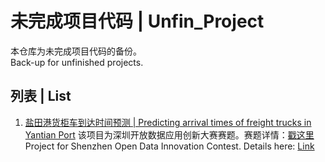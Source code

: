 # 未完成项目代码 | Unfin_Project
本仓库为未完成项目代码的备份。  
Back-up for unfinished projects.  

## 列表 | List
1. [盐田港货柜车到达时间预测 | Predicting arrival times of freight trucks in Yantian Port](https://github.com/QindanUCL/Unfin_Project/blob/master/Predicting%20arrival%20times%20of%20freight%20trucks%20in%20Yantian%20Port.ipynb)
该项目为深圳开放数据应用创新大赛赛题。赛题详情：[戳这里](https://opendata.sz.gov.cn/sodic2019/node/470)  
Project for Shenzhen Open Data Innovation Contest. Details here: [Link](https://opendata.sz.gov.cn/sodic2019/node/470)
